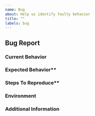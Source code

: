 ```yaml
---
name: Bug
about: Help us identify faulty behavior
title: ""
labels: bug
---
```


## Bug Report

<!-- Please search Capi's issues incase one already exists for this bug. -->

### Current Behavior

<!-- TODO -->

### Expected Behavior**

<!-- TODO -->

### Steps To Reproduce**

<!--
Example:

1. In this environment...
2. ... with this code...
3. ... run this command.
-->

### Environment

<!--
Example:

- Deno: ... (deno --version)
- Node: ... (node -v)
- Browser: ...
- OS: ...
- Language: TypeScript vX.Y.Z (tsc --version) / JavaScript / ...
-->

### Additional Information

<!-- Is there anything else that might help us tackle this bug (a public GitHub repo perhaps)? -->
